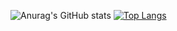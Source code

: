 ![Anurag's GitHub stats](https://github-readme-stats.vercel.app/api?username=digaso&show_icons=true&theme=tokyonight)
[![Top Langs](https://github-readme-stats.vercel.app/api/top-langs/?username=digaso)](https://github.com/anuraghazra/github-readme-stats&theme=tokyonight)
